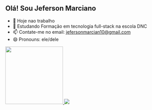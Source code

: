 ## Olá! Sou Jeferson Marciano


- 🔭 Hoje nao trabalho
- 🌱 Estudando Formação em tecnologia full-stack na escola DNC
- 📫 Contate-me no email: jefersonmarcian10@gmail.com
- 😄 Pronouns: ele/dele

<div>
  <a href="https://github.com/jefersonmarciano">
  <img height="180em" src="https://github-readme-stats.vercel.app/api?jefersonmarciano&show_incon=true&theme=dracula&include_all_commits=true&count_private=true"/>
  <img heigth="180em" src="https://github-readme-stats.vercel.app/api?jefersonmarciano=anuraghazra&show_icons=true&theme=transparent"/>
</div>
